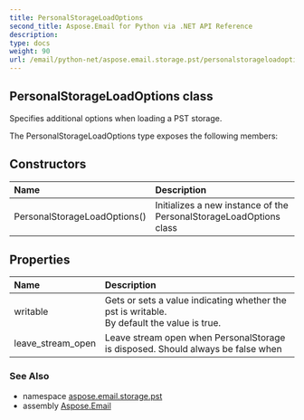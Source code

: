 ```yaml
---
title: PersonalStorageLoadOptions
second_title: Aspose.Email for Python via .NET API Reference
description: 
type: docs
weight: 90
url: /email/python-net/aspose.email.storage.pst/personalstorageloadoptions/
---
```


## PersonalStorageLoadOptions class

Specifies additional options when loading a PST storage.

The PersonalStorageLoadOptions type exposes the following members:
## Constructors
| Name | Description |
| :- | :- |
|PersonalStorageLoadOptions()|Initializes a new instance of the PersonalStorageLoadOptions class|
## Properties
| Name | Description |
| :- | :- |
|writable|Gets or sets a value indicating whether the pst is writable.<br/>            By default the value is true.|
|leave_stream_open|Leave stream open when PersonalStorage is disposed. Should always be false when|

### See Also

* namespace [aspose.email.storage.pst](/email/python-net/aspose.email.storage.pst/)
* assembly [Aspose.Email](/slides/python-net/)

